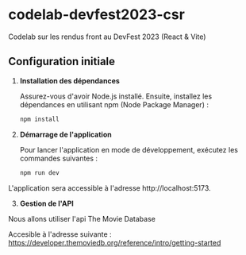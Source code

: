 # codelab-devfest2023-csr

Codelab sur les rendus front au DevFest 2023 (React & Vite)

## Configuration initiale

1. **Installation des dépendances**

   Assurez-vous d'avoir Node.js installé. Ensuite, installez les dépendances en utilisant npm (Node Package Manager) :

   ```bash
   npm install

   ```

2. **Démarrage de l'application**

   Pour lancer l'application en mode de développement, exécutez les commandes suivantes :

   ```bash
   npm run dev
   ```

L'application sera accessible à l'adresse http://localhost:5173.

3. **Gestion de l'API**

Nous allons utiliser l'api The Movie Database

Accesible à l'adresse suivante : https://developer.themoviedb.org/reference/intro/getting-started
